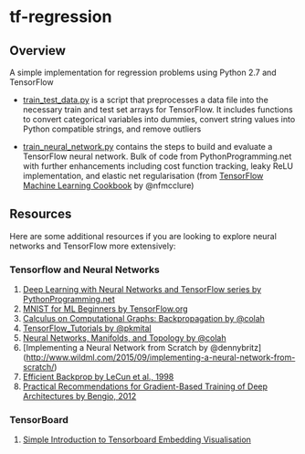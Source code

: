 # tf-regression
## Overview
A simple implementation for regression problems using Python 2.7 and TensorFlow

* [train_test_data.py](train_test_data.py) is a script that preprocesses a data file into the necessary train and test set arrays for TensorFlow. It includes functions to convert categorical variables into dummies, convert string values into Python compatible strings, and remove outliers

* [train_neural_network.py](train_neural_network.py) contains the steps to build and evaluate a TensorFlow neural network. Bulk of code from PythonProgramming.net with further enhancements including cost function tracking, leaky ReLU implementation, and elastic net regularisation (from [TensorFlow Machine Learning Cookbook](https://github.com/nfmcclure/tensorflow_cookbook) by @nfmcclure)

## Resources
Here are some additional resources if you are looking to explore neural networks and TensorFlow more extensively:

### Tensorflow and Neural Networks
1. [Deep Learning with Neural Networks and TensorFlow series by PythonProgramming.net](https://pythonprogramming.net/neural-networks-machine-learning-tutorial/)
2. [MNIST for ML Beginners by TensorFlow.org](https://www.tensorflow.org/get_started/mnist/beginners)
3. [Calculus on Computational Graphs: Backpropagation by @colah](http://colah.github.io/posts/2015-08-Backprop/) 
4. [TensorFlow_Tutorials by @pkmital](https://github.com/pkmital/tensorflow_tutorials) 
5. [Neural Networks, Manifolds, and Topology by @colah](http://colah.github.io/posts/2014-03-NN-Manifolds-Topology/)
6. [Implementing a Neural Network from Scratch by @dennybritz] (http://www.wildml.com/2015/09/implementing-a-neural-network-from-scratch/)
7. [Efficient Backprop by LeCun et al., 1998](http://yann.lecun.com/exdb/publis/pdf/lecun-98b.pdf) 
8. [Practical Recommendations for Gradient-Based Training of Deep Architectures by Bengio, 2012](https://arxiv.org/abs/1206.5533)

### TensorBoard
1. [Simple Introduction to Tensorboard Embedding Visualisation](http://www.pinchofintelligence.com/simple-introduction-to-tensorboard-embedding-visualisation/)
